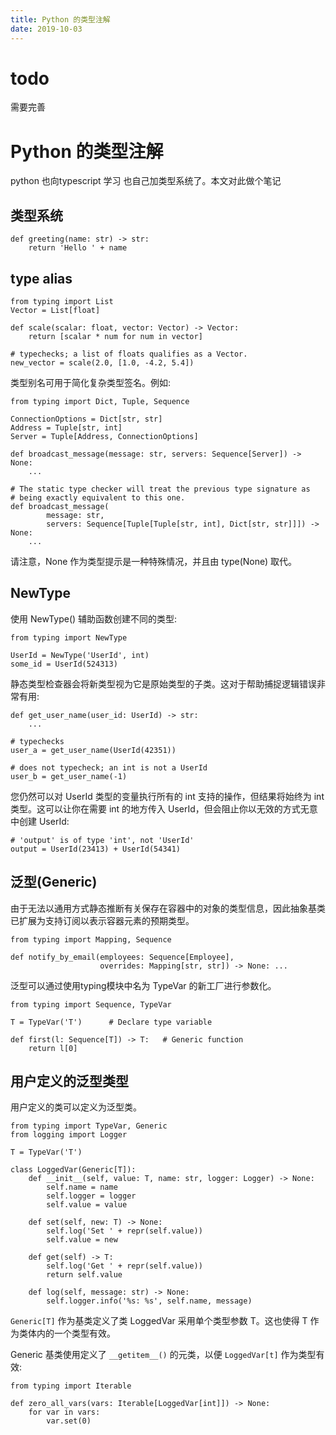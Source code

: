 ```yaml
---
title: Python 的类型注解
date: 2019-10-03
---
```

# todo
需要完善

# Python 的类型注解
python 也向typescript 学习 也自己加类型系统了。本文对此做个笔记

## 类型系统
    def greeting(name: str) -> str:
        return 'Hello ' + name

## type alias
    from typing import List
    Vector = List[float]

    def scale(scalar: float, vector: Vector) -> Vector:
        return [scalar * num for num in vector]

    # typechecks; a list of floats qualifies as a Vector.
    new_vector = scale(2.0, [1.0, -4.2, 5.4])

类型别名可用于简化复杂类型签名。例如:

    from typing import Dict, Tuple, Sequence

    ConnectionOptions = Dict[str, str]
    Address = Tuple[str, int]
    Server = Tuple[Address, ConnectionOptions]

    def broadcast_message(message: str, servers: Sequence[Server]) -> None:
        ...

    # The static type checker will treat the previous type signature as
    # being exactly equivalent to this one.
    def broadcast_message(
            message: str,
            servers: Sequence[Tuple[Tuple[str, int], Dict[str, str]]]) -> None:
        ...

请注意，None 作为类型提示是一种特殊情况，并且由 type(None) 取代。


## NewType
使用 NewType() 辅助函数创建不同的类型:

    from typing import NewType

    UserId = NewType('UserId', int)
    some_id = UserId(524313)

静态类型检查器会将新类型视为它是原始类型的子类。这对于帮助捕捉逻辑错误非常有用:

    def get_user_name(user_id: UserId) -> str:
        ...

    # typechecks
    user_a = get_user_name(UserId(42351))

    # does not typecheck; an int is not a UserId
    user_b = get_user_name(-1)

您仍然可以对 UserId 类型的变量执行所有的 int 支持的操作，但结果将始终为 int 类型。这可以让你在需要 int 的地方传入 UserId，但会阻止你以无效的方式无意中创建 UserId:

    # 'output' is of type 'int', not 'UserId'
    output = UserId(23413) + UserId(54341)

## 泛型(Generic)
由于无法以通用方式静态推断有关保存在容器中的对象的类型信息，因此抽象基类已扩展为支持订阅以表示容器元素的预期类型。

    from typing import Mapping, Sequence

    def notify_by_email(employees: Sequence[Employee],
                        overrides: Mapping[str, str]) -> None: ...

泛型可以通过使用typing模块中名为 TypeVar 的新工厂进行参数化。

    from typing import Sequence, TypeVar

    T = TypeVar('T')      # Declare type variable

    def first(l: Sequence[T]) -> T:   # Generic function
        return l[0]


## 用户定义的泛型类型
用户定义的类可以定义为泛型类。

    from typing import TypeVar, Generic
    from logging import Logger

    T = TypeVar('T')

    class LoggedVar(Generic[T]):
        def __init__(self, value: T, name: str, logger: Logger) -> None:
            self.name = name
            self.logger = logger
            self.value = value

        def set(self, new: T) -> None:
            self.log('Set ' + repr(self.value))
            self.value = new

        def get(self) -> T:
            self.log('Get ' + repr(self.value))
            return self.value

        def log(self, message: str) -> None:
            self.logger.info('%s: %s', self.name, message)

`Generic[T]` 作为基类定义了类 LoggedVar 采用单个类型参数 T。这也使得 T 作为类体内的一个类型有效。

Generic 基类使用定义了 `__getitem__()` 的元类，以便 `LoggedVar[t]` 作为类型有效:

    from typing import Iterable

    def zero_all_vars(vars: Iterable[LoggedVar[int]]) -> None:
        for var in vars:
            var.set(0)